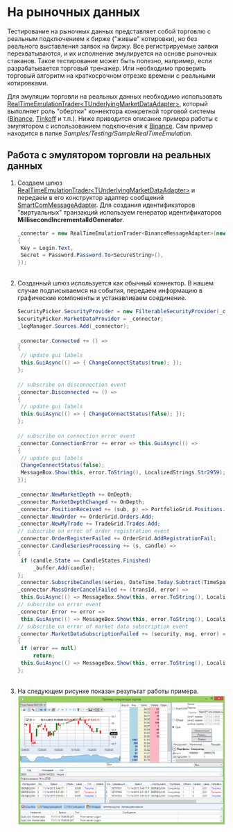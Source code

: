 # На рыночных данных

Тестирование на рыночных данных представляет собой торговлю с реальным подключением к бирже ("живые" котировки), но без реального выставления заявок на биржу. Все регистрируемые заявки перехватываются, и их исполнение эмулируется на основе рыночных стаканов. Такое тестирование может быть полезно, например, если разрабатывается торговый тренажер. Или необходимо проверить торговый алгоритм на краткосрочном отрезке времени с реальными котировками. 

Для эмуляции торговли на реальных данных необходимо использовать [RealTimeEmulationTrader\<TUnderlyingMarketDataAdapter\>](xref:StockSharp.Algo.Testing.RealTimeEmulationTrader`1), который выполняет роль "обертки" коннектора конкретной торговой системы ([Binance](../connectors/crypto_exchanges/binance.md), [Tinkoff](../connectors/russia/tinkoff.md) и т.п.). Ниже приводится описание примера работы с эмулятором с использованием подключения к [Binance](../connectors/crypto_exchanges/binance.md). Сам пример находится в папке *Samples\/Testing\/SampleRealTimeEmulation*. 

## Работа с эмулятором торговли на реальных данных

1. Создаем шлюз [RealTimeEmulationTrader\<TUnderlyingMarketDataAdapter\>](xref:StockSharp.Algo.Testing.RealTimeEmulationTrader`1) и передаем в его конструктор адаптер сообщений [SmartComMessageAdapter](xref:StockSharp.SmartCom.SmartComMessageAdapter). Для создания идентификаторов "виртуальных" транзакций используем генератор идентификаторов **MillisecondIncrementalIdGenerator**. 

   ```cs
   _connector = new RealTimeEmulationTrader<BinanceMessageAdapter>(new SmartComMessageAdapter(new MillisecondIncrementalIdGenerator())
   {
   	Key = Login.Text,
   	Secret = Password.Password.To<SecureString>(),
   });
   					  
   ```

2. Созданный шлюз используется как обычный коннектор. В нашем случае подписываемся на события, передаем информацию в графические компоненты и устанавливаем соединение. 

   ```cs
   SecurityPicker.SecurityProvider = new FilterableSecurityProvider(_connector);
   SecurityPicker.MarketDataProvider = _connector;
   _logManager.Sources.Add(_connector);
   					
   _connector.Connected += () =>
   {
   	// update gui labels
   	this.GuiAsync(() => { ChangeConnectStatus(true); });
   };

   // subscribe on disconnection event
   _connector.Disconnected += () =>
   {
   	// update gui labels
   	this.GuiAsync(() => { ChangeConnectStatus(false); });
   };

   // subscribe on connection error event
   _connector.ConnectionError += error => this.GuiAsync(() =>
   {
   	// update gui labels
   	ChangeConnectStatus(false);
   	MessageBox.Show(this, error.ToString(), LocalizedStrings.Str2959);
   });

   _connector.NewMarketDepth += OnDepth;
   _connector.MarketDepthChanged += OnDepth;
   _connector.PositionReceived += (sub, p) => PortfolioGrid.Positions.TryAdd(p);
   _connector.NewOrder += OrderGrid.Orders.Add;
   _connector.NewMyTrade += TradeGrid.Trades.Add;
   // subscribe on error of order registration event
   _connector.OrderRegisterFailed += OrderGrid.AddRegistrationFail;
   _connector.CandleSeriesProcessing += (s, candle) =>
   {
   	if (candle.State == CandleStates.Finished)
   		_buffer.Add(candle);
   };
   _connector.SubscribeCandles(series, DateTime.Today.Subtract(TimeSpan.FromDays(5)), DateTime.Now);	
   _connector.MassOrderCancelFailed += (transId, error) =>
   	this.GuiAsync(() => MessageBox.Show(this, error.ToString(), LocalizedStrings.Str716));
   // subscribe on error event
   _connector.Error += error =>
   	this.GuiAsync(() => MessageBox.Show(this, error.ToString(), LocalizedStrings.Str2955));
   // subscribe on error of market data subscription event
   _connector.MarketDataSubscriptionFailed += (security, msg, error) =>
   {
   	if (error == null)
   		return;
   	this.GuiAsync(() => MessageBox.Show(this, error.ToString(), LocalizedStrings.Str2956Params.Put(msg.DataType, security)));
   };
   					  
   ```
3. На следующем рисунке показан результат работы примера. ![sample realtaime emulation](../../../images/sample_realtaime_emulation.png)

